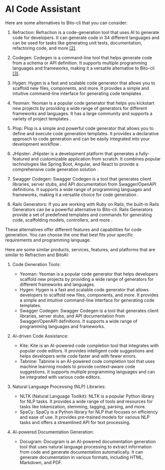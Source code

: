 # AI Code Assistant

Here are some alternatives to Bito-cli that you can consider:

1. Refraction: Refraction is a code-generation tool that uses AI to generate code for developers. It can generate code in 34 different languages and can be used for tasks like generating unit tests, documentation, refactoring code, and more [[2]](https://sourceforge.net/software/product/Bito/alternatives).

2. Codegen: Codegen is a command-line tool that helps generate code from a schema or API definition. It supports multiple programming languages and frameworks, making it a versatile alternative to Bito-cli [[3]](https://medium.com/@jainaashi422/why-bito-is-the-only-tool-you-need-for-faster-and-smarter-code-writing-1d3510b27b6d).

3. Hygen: Hygen is a fast and scalable code generator that allows you to scaffold new files, components, and more. It provides a simple and intuitive command-line interface for generating code templates .

4. Yeoman: Yeoman is a popular code generator that helps you kickstart new projects by providing a wide range of generators for different frameworks and languages. It has a large community and supports a variety of project templates .

5. Plop: Plop is a simple and powerful code generator that allows you to define and execute code generation templates. It provides a declarative approach to code generation and can be easily integrated into your development workflow .

6. JHipster: JHipster is a development platform that generates a fully-featured and customizable application from scratch. It combines popular technologies like Spring Boot, Angular, and React to provide a comprehensive code generation solution .

7. Swagger Codegen: Swagger Codegen is a tool that generates client libraries, server stubs, and API documentation from Swagger/OpenAPI definitions. It supports a wide range of programming languages and frameworks, making it a versatile choice for code generation .

8. Rails Generators: If you are working with Ruby on Rails, the built-in Rails Generators can be a powerful alternative to Bito-cli. Rails Generators provide a set of predefined templates and commands for generating code, scaffolding models, controllers, and more .

These alternatives offer different features and capabilities for code generation. You can choose the one that best fits your specific requirements and programming language.

Here are some similar products, services, features, and platforms that are similar to Refraction and BitoAI:

1. Code Generation Tools:
   - Yeoman: Yeoman is a popular code generator that helps developers scaffold new projects by providing a wide range of generators for different frameworks and languages.
   - Hygen: Hygen is a fast and scalable code generator that allows developers to scaffold new files, components, and more. It provides a simple and intuitive command-line interface for generating code templates.
   - Swagger Codegen: Swagger Codegen is a tool that generates client libraries, server stubs, and API documentation from Swagger/OpenAPI definitions. It supports a wide range of programming languages and frameworks.

2. AI-driven Code Assistance:
   - Kite: Kite is an AI-powered code completion tool that integrates with popular code editors. It provides intelligent code suggestions and helps developers write code faster and with fewer errors.
   - Tabnine: Tabnine is an AI-powered code completion tool that uses machine learning models to provide context-aware code suggestions. It supports multiple programming languages and can be integrated with various code editors.

3. Natural Language Processing (NLP) Libraries:
   - NLTK (Natural Language Toolkit): NLTK is a popular Python library for NLP tasks. It provides a wide range of tools and resources for tasks like tokenization, stemming, tagging, parsing, and more.
   - SpaCy: SpaCy is a Python library for NLP that focuses on efficiency and ease of use. It provides pre-trained models for various NLP tasks and offers a streamlined API for text processing.

4. AI-powered Documentation Generation:
   - Docugram: Docugram is an AI-powered documentation generation tool that uses natural language processing to extract information from code and generate documentation automatically. It can generate documentation in various formats, including HTML, Markdown, and PDF.


